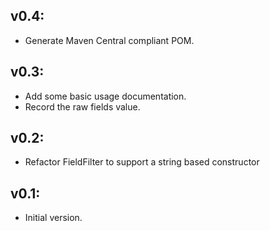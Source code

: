 ## v0.4:

* Generate Maven Central compliant POM.

## v0.3:

* Add some basic usage documentation.
* Record the raw fields value.

## v0.2:

* Refactor FieldFilter to support a string based constructor

## v0.1:

* Initial version.
